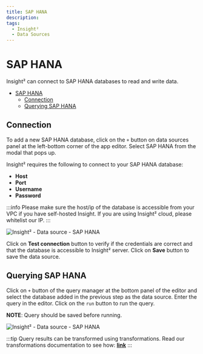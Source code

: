 ```yaml
---
title: SAP HANA
description: 
tags:
  - Insight²
  - Data Sources
---
```


# SAP HANA

Insight² can connect to SAP HANA databases to read and write data.

- [SAP HANA](#sap-hana)
	- [Connection](#connection)
	- [Querying SAP HANA](#querying-sap-hana)

## Connection

To add a new SAP HANA database, click on the `+` button on data sources panel at the left-bottom corner of the app editor. Select SAP HANA from the modal that pops up.

Insight² requires the following to connect to your SAP HANA database:

- **Host**
- **Port**
- **Username**
- **Password**

:::info
Please make sure the host/ip of the database is accessible from your VPC if you have self-hosted Insight. If you are using Insight² cloud, please whitelist our IP.
:::



![Insight² - Data source - SAP HANA](/_images/insight2/datasource-reference/saphana/connect.png)



Click on **Test connection** button to verify if the credentials are correct and that the database is accessible to Insight² server. Click on **Save** button to save the data source.

## Querying SAP HANA

Click on `+` button of the query manager at the bottom panel of the editor and select the database added in the previous step as the data source. Enter the query in the editor. Click on the `run` button to run the query.

**NOTE**: Query should be saved before running.



![Insight² - Data source - SAP HANA](/_images/insight2/datasource-reference/saphana/query.png)



:::tip
Query results can be transformed using transformations. Read our transformations documentation to see how: **[link](/docs/tutorial/transformations)**
:::
